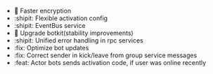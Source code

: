 * :rocket: Faster encryption 
* :shipit: Flexible activation config
* :shipit: EventBus service
* :rocket: Upgrade botkit(stability improvements)
* :shipit: Unified error handling in rpc services
* :fix: Optimize bot updates
* :fix: Correct sender in kick/leave from group service messages
* :feat: Actor bots sends activation code, if user was online recently

